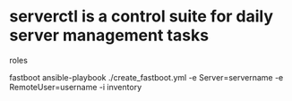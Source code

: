 # serverctl is a control suite for daily server management tasks

roles

fastboot
ansible-playbook ./create_fastboot.yml -e Server=servername -e RemoteUser=username -i inventory
